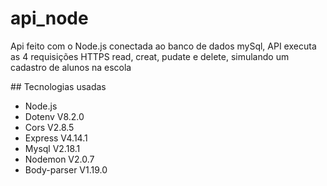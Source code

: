 # api_node

<p>Api feito com o Node.js conectada ao banco de dados mySql, API executa as 4 requisições HTTPS read, creat, pudate e delete, simulando um cadastro de alunos na escola </p>
## Tecnologias usadas
<ul>
  <li>Node.js</li>
  <li>Dotenv V8.2.0</li>
  <li>Cors V2.8.5</li>
  <li>Express V4.14.1</li>
 <li>Mysql V2.18.1</li>
 <li>Nodemon V2.0.7</li>
 <li>Body-parser V1.19.0</li>
</ul>
